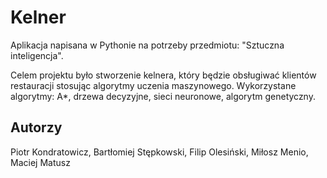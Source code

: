 # Kelner

Aplikacja napisana w Pythonie na potrzeby przedmiotu: "Sztuczna inteligencja".

Celem projektu było stworzenie kelnera, który będzie obsługiwać klientów restauracji stosując algorytmy uczenia maszynowego.
Wykorzystane algorytmy: A*, drzewa decyzyjne, sieci neuronowe, algorytm genetyczny.

## Autorzy
Piotr Kondratowicz, Bartłomiej Stępkowski, Filip Olesiński, Miłosz Menio, Maciej Matusz
